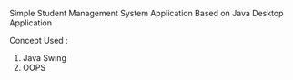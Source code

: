 Simple Student Management System Application 
Based on Java Desktop Application

Concept Used : 
1) Java Swing
2) OOPS 
